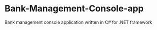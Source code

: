 # Bank-Management-Console-app
Bank management console application written in C# for .NET framework 
